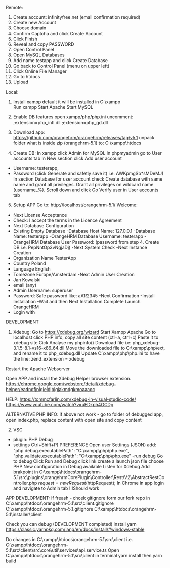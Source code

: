 Remote:
1. Create account: infinityfree.net (email confirmation required)
2. Create new Account
3. Choose domain 
4. Confirm Captcha and click Create Account
5. Click Finish
6. Reveal and copy PASSWORD
5. Open Control Panel
6. Open MySQL Databases
7. Add name testapp and click Create Database
8. Go back to Control Panel (menu on upper left)
9. Click Online File Manager
10. Go to htdocs
11. Upload 


Local:
1. Install xampp
  default it will be installed in C:\xampp\
  Run xampp
  Start Apache 
  Start MySQL

2. Enable DB features
open xampp/php/php.ini 
uncomment:
;extension=php_intl.dll
;extension=php_gd.dll

3. Download app:
https://github.com/orangehrm/orangehrm/releases/tag/v5.1
unpack folder what is inside zip (orangehrm-5.1) to:
C:\xampp\htdocs

4. Create DB:
In xampp click Admin for MySQL
In phpmyadmin go to User accounts tab
In New section click  Add user account
- Username: testerapp, 
- Password (click Generate and safetly save it) i.e. AWKpmgSb*sMDeMJ)
In section Database for user account check
 Create database with same name and grant all privileges.
 Grant all privileges on wildcard name (username\_%).
Scroll down and click Go
Verify user in User accounts tab

5. Setup APP
Go to: http://localhost/orangehrm-5.1/
Welcome: 
- Next
License Acceptance 
- Check: I accept the terms in the Licence Agreement
- Next
Database Configuration
- Existing Empty Database
-Database Host Name: 127.0.0.1
-Database Name: testerapp
-OrangeHRM Database Username: testerapp
-OrangeHRM Database User Password: (password from step 4. Create DB i.e. PepNntOp3vNgjaDj)
-Next
System Check
-Next
Instance Creation
- Organization Name TesterApp
- Country Poland
- Language English
- Tomezone Europe/Amsterdam
-Next
Admin User Creation
- Jan Kowalski
- emali (any)
- Admin Username: superuser
- Password: Safe password like: aA1!2345
-Next
Confirmation
-Install
Installation
-Wait and then Next
Installation Complete
Launch OrangeHRM
- Login with 




DEVELOPMENT
1. Xdebug:
Go to https://xdebug.org/wizard
Start Xampp Apache
Go to localhost click PHP info, copy all site content (ctl+a, ctrl+c)
Paste it to xdebug site 
Cick Analyse my phpinfo()
Download file i.e: php_xdebug-3.1.5-8.1-vs16-x86_64.dll
Move the downloaded file to C:\xampp\php\ext, and rename it to php_xdebug.dll
Update C:\xampp\php\php.ini to have the line: zend_extension = xdebug

Restart the Apache Webserver

Open APP
and install the Xdebug Helper browser extension.
https://chrome.google.com/webstore/detail/xdebug-helper/eadndfjplgieldjbigjakmdgkmoaaaoc

HELP:
https://tommcfarlin.com/xdebug-in-visual-studio-code/
https://www.youtube.com/watch?v=uEDkph4OCDg

ALTERNATIVE PHP INFO: if above not work - 
go to folder of debugged app, 
open index.php, 
replace content with <?php echo phpinfo(); ?>
open site and copy content

2. VSC
- plugin: 
PHP Debug
- settings
Ctrl+Shift+P) PREFERENCE Open user Settings (JSON)
add:
    "php.debug.executablePath": "C:\\xampp\\php\\php.exe",
    "php.validate.executablePath": "C:\\xampp\\php\\php.exe"
-run debug
Go to debug
Click Run and Debug
click link create a launch json file 
choose PHP
New configuration in Debug available Listen for Xdebug
Add brakpoint in C:\xampp\htdocs\orangehrm-5.1\src\plugins\orangehrmCorePlugin\Controller\Rest\V2\AbstractRestController.php
 $request = new Request($httpRequest);
In Chrome in app login and navigate to Admin tab
!!!Should work


APP DEVELOPMENT:
If freash - chcek gitignore form our fork repo in
C:\xampp\htdocs\orangehrm-5.1\src\client\.gitignore
C:\xampp\htdocs\orangehrm-5.1\.gitignore
C:\xampp\htdocs\orangehrm-5.1\installer\client

Check you can debug (DEVELOPMENT completed)
install yarn
https://classic.yarnpkg.com/lang/en/docs/install/#windows-stable

Do changes in C:\xampp\htdocs\orangehrm-5.1\src\client
i.e. C:\xampp\htdocs\orangehrm-5.1\src\client\src\core\util\services\api.service.ts
Open C:\xampp\htdocs\orangehrm-5.1\src\client in terminal
yarn install
then
yarn build